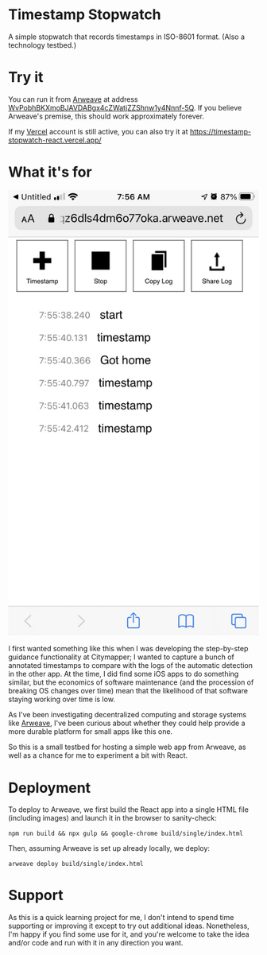 # Timestamp Stopwatch
A simple stopwatch that records timestamps in ISO-8601 format. (Also a technology testbed.)

# Try it
You can run it from [Arweave](https://www.arweave.org/) at address
[WvPobhBKXmoBJAVDABgx4cZWatjZZShnw1y4Nnnf-5Q](https://arweave.net/WvPobhBKXmoBJAVDABgx4cZWatjZZShnw1y4Nnnf-5Q). If you believe Arweave's premise, this should work approximately forever.

If my [Vercel](https://vercel.com/) account is still active, you can also try it at https://timestamp-stopwatch-react.vercel.app/

# What it's for
![Screenshot](TimestampStopwatch.png)

I first wanted something like this when I was developing the
step-by-step guidance functionality at Citymapper; I wanted to capture
a bunch of annotated timestamps to compare with the logs of the
automatic detection in the other app. At the time, I did find some iOS apps to do
something similar, but the economics of software maintenance
(and the procession of breaking OS changes over time) mean that
the likelihood of that software staying working over time is low.

As I've been investigating decentralized computing and storage systems
like [Arweave](https://www.arweave.org/), I've been curious about
whether they could help provide a more durable platform for small
apps like this one.

So this is a small testbed for hosting a simple web app from Arweave,
as well as a chance for me to experiment a bit with React.

# Deployment
To deploy to Arweave, we first build the React app into a single
HTML file (including images) and launch it in the browser to sanity-check:
```
npm run build && npx gulp && google-chrome build/single/index.html
```

Then, assuming Arweave is set up already locally, we deploy:
```
arweave deploy build/single/index.html
```

# Support
As this is a quick learning project for me,
I don't intend to spend time supporting or improving it except
to try out additional ideas. Nonetheless, I'm happy if you find
some use for it, and you're welcome to take the idea and/or code
and run with it in any direction you want.